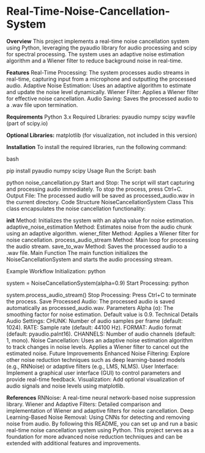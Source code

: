 # Real-Time-Noise-Cancellation-System

**Overview**
This project implements a real-time noise cancellation system using Python, leveraging the pyaudio library for audio processing and scipy for spectral processing. The system uses an adaptive noise estimation algorithm and a Wiener filter to reduce background noise in real-time.

**Features**
Real-Time Processing: The system processes audio streams in real-time, capturing input from a microphone and outputting the processed audio.
Adaptive Noise Estimation: Uses an adaptive algorithm to estimate and update the noise level dynamically.
Wiener Filter: Applies a Wiener filter for effective noise cancellation.
Audio Saving: Saves the processed audio to a .wav file upon termination.

**Requirements**
Python 3.x
Required Libraries:
pyaudio
numpy
scipy
wavfile (part of scipy.io)

**Optional Libraries:**
matplotlib (for visualization, not included in this version)

**Installation**
To install the required libraries, run the following command:

bash

pip install pyaudio numpy scipy
Usage
Run the Script:
bash


python noise_cancellation.py
Start and Stop:
The script will start capturing and processing audio immediately.
To stop the process, press Ctrl+C.
Output File:
The processed audio will be saved as processed_audio.wav in the current directory.
Code Structure
NoiseCancellationSystem Class
This class encapsulates the noise cancellation functionality:

__init__ Method: Initializes the system with an alpha value for noise estimation.
adaptive_noise_estimation Method: Estimates noise from the audio chunk using an adaptive algorithm.
wiener_filter Method: Applies a Wiener filter for noise cancellation.
process_audio_stream Method: Main loop for processing the audio stream.
save_to_wav Method: Saves the processed audio to a .wav file.
Main Function
The main function initializes the NoiseCancellationSystem and starts the audio processing stream.

Example Workflow
Initialization:
python


system = NoiseCancellationSystem(alpha=0.9)
Start Processing:
python


system.process_audio_stream()
Stop Processing:
Press Ctrl+C to terminate the process.
Save Processed Audio:
The processed audio is saved automatically as processed_audio.wav.
Parameters
Alpha (α): The smoothing factor for noise estimation. Default value is 0.9.
Technical Details
Audio Settings:
CHUNK: Number of audio samples per frame (default: 1024).
RATE: Sample rate (default: 44100 Hz).
FORMAT: Audio format (default: pyaudio.paInt16).
CHANNELS: Number of audio channels (default: 1, mono).
Noise Cancellation:
Uses an adaptive noise estimation algorithm to track changes in noise levels.
Applies a Wiener filter to cancel out the estimated noise.
Future Improvements
Enhanced Noise Filtering: Explore other noise reduction techniques such as deep learning-based models (e.g., RNNoise) or adaptive filters (e.g., LMS, NLMS).
User Interface: Implement a graphical user interface (GUI) to control parameters and provide real-time feedback.
Visualization: Add optional visualization of audio signals and noise levels using matplotlib.

**References**
RNNoise: A real-time neural network-based noise suppression library.
Wiener and Adaptive Filters: Detailed comparison and implementation of Wiener and adaptive filters for noise cancellation.
Deep Learning-Based Noise Removal: Using CNNs for detecting and removing noise from audio.
By following this README, you can set up and run a basic real-time noise cancellation system using Python. This project serves as a foundation for more advanced noise reduction techniques and can be extended with additional features and improvements.
